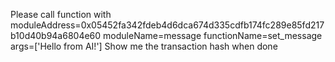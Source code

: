 Please call function with moduleAddress=0x05452fa342fdeb4d6dca674d335cdfb174fc289e85fd217b10d40b94a6804e60 moduleName=message functionName=set_message args=['Hello from AI!'] Show me the transaction hash when done
